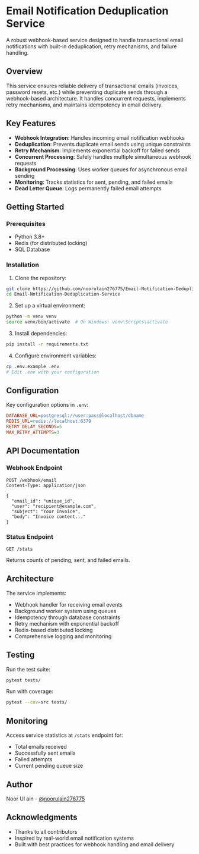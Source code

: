 # Email Notification Deduplication Service

A robust webhook-based service designed to handle transactional email notifications with built-in deduplication, retry mechanisms, and failure handling.

## Overview

This service ensures reliable delivery of transactional emails (invoices, password resets, etc.) while preventing duplicate sends through a webhook-based architecture. It handles concurrent requests, implements retry mechanisms, and maintains idempotency in email delivery.

## Key Features

- **Webhook Integration**: Handles incoming email notification webhooks
- **Deduplication**: Prevents duplicate email sends using unique constraints
- **Retry Mechanism**: Implements exponential backoff for failed sends
- **Concurrent Processing**: Safely handles multiple simultaneous webhook requests
- **Background Processing**: Uses worker queues for asynchronous email sending
- **Monitoring**: Tracks statistics for sent, pending, and failed emails
- **Dead Letter Queue**: Logs permanently failed email attempts

## Getting Started

### Prerequisites

- Python 3.8+
- Redis (for distributed locking)
- SQL Database

### Installation

1. Clone the repository:
```bash
git clone https://github.com/noorulain276775/Email-Notification-Deduplication-Service.git
cd Email-Notification-Deduplication-Service
```

2. Set up a virtual environment:
```bash
python -m venv venv
source venv/bin/activate  # On Windows: venv\Scripts\activate
```

3. Install dependencies:
```bash
pip install -r requirements.txt
```

4. Configure environment variables:
```bash
cp .env.example .env
# Edit .env with your configuration
```

## Configuration

Key configuration options in `.env`:

```ini
DATABASE_URL=postgresql://user:pass@localhost/dbname
REDIS_URL=redis://localhost:6379
RETRY_DELAY_SECONDS=5
MAX_RETRY_ATTEMPTS=3
```

## API Documentation

### Webhook Endpoint

```http
POST /webhook/email
Content-Type: application/json

{
  "email_id": "unique_id",
  "user": "recipient@example.com",
  "subject": "Your Invoice",
  "body": "Invoice content..."
}
```

### Status Endpoint

```http
GET /stats
```
Returns counts of pending, sent, and failed emails.

## Architecture

The service implements:
- Webhook handler for receiving email events
- Background worker system using queues
- Idempotency through database constraints
- Retry mechanism with exponential backoff
- Redis-based distributed locking
- Comprehensive logging and monitoring

## Testing

Run the test suite:
```bash
pytest tests/
```

Run with coverage:
```bash
pytest --cov=src tests/
```

## Monitoring

Access service statistics at `/stats` endpoint for:
- Total emails received
- Successfully sent emails
- Failed attempts
- Current pending queue size

## Author

Noor Ul ain - [@noorulain276775](https://github.com/noorulain276775)

## Acknowledgments

- Thanks to all contributors
- Inspired by real-world email notification systems
- Built with best practices for webhook handling and email delivery